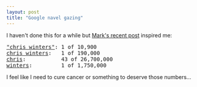 ```yaml
---
layout: post
title: "Google navel gazing"
---
```




I haven't done this for a while but <a href="http://mark.denovich.org/archives/000484.html">Mark's recent post</a> inspired me:
<pre>
<a href="http://www.google.com/search?q=%22chris+winters%22&ie=UTF-8&oe=UTF-8">"chris winters"</a>: 1 of 10,900
<a href="http://www.google.com/search?q=chris+winters&ie=UTF-8&oe=UTF-8">chris winters</a>:   1 of 190,000
<a href="http://www.google.com/search?q=chris&ie=UTF-8&oe=UTF-8">chris</a>:           43 of 26,700,000
<a href="http://www.google.com/search?q=winters&ie=UTF-8&oe=UTF-8">winters</a>:         1 of 1,750,000
</pre>

<p>I feel like I need to cure cancer or something to deserve those numbers...</p>


